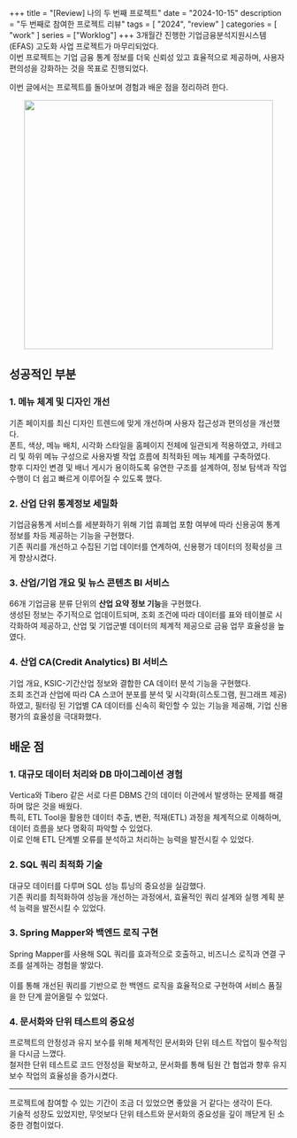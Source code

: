 +++
title = "[Review] 나의 두 번째 프로젝트"
date = "2024-10-15"
description = "두 번째로 참여한 프로젝트 리뷰"
tags = [
    "2024",
    "review"
]
categories = [
    "work"
]
series = ["Worklog"]
+++
3개월간 진행한 기업금융분석지원시스템(EFAS) 고도화 사업 프로젝트가 마무리되었다. <br>
이번 프로젝트는 기업 금융 통계 정보를 더욱 신뢰성 있고 효율적으로 제공하며, 사용자 편의성을 강화하는 것을 목표로 진행되었다.

이번 글에서는 프로젝트를 돌아보며 경험과 배운 점을 정리하려 한다.

<p align="center"><img src="https://github.com/user-attachments/assets/d75b8034-808a-4433-80ed-d46435cf7ec3" width="450"></p>

<!--more-->

## 성공적인 부분

### 1. 메뉴 체계 및 디자인 개선

기존 페이지를 최신 디자인 트렌드에 맞게 개선하며 사용자 접근성과 편의성을 개선했다. <br>
폰트, 색상, 메뉴 배치, 시각화 스타일을 홈페이지 전체에 일관되게 적용하였고, 카테고리 및 하위 메뉴 구성으로 사용자별 작업 흐름에 최적화된 메뉴 체계를 구축하였다. <br>
향후 디자인 변경 및 배너 게시가 용이하도록 유연한 구조를 설계하여, 정보 탐색과 작업 수행이 더 쉽고 빠르게 이루어질 수 있도록 했다.

### 2. 산업 단위 통계정보 세밀화

기업금융통계 서비스를 세분화하기 위해 기업 휴폐업 포함 여부에 따라 신용공여 통계 정보를 차등 제공하는 기능을 구현했다. <br>
기존 쿼리를 개선하고 수집된 기업 데이터를 연계하여, 신용평가 데이터의 정확성을 크게 향상시켰다.

### 3. 산업/기업 개요 및 뉴스 콘텐츠 BI 서비스

66개 기업금융 분류 단위의 **산업 요약 정보 기능**을 구현했다. <br>
생성된 정보는 주기적으로 업데이트되며, 조회 조건에 따라 데이터를 표와 테이블로 시각화하여 제공하고, 산업 및 기업군별 데이터의 체계적 제공으로 금융 업무 효율성을 높였다.

### 4. 산업 CA(Credit Analytics) BI 서비스

기업 개요, KSIC-기간산업 정보와 결합한 CA 데이터 분석 기능을 구현했다.  
조회 조건과 산업에 따라 CA 스코어 분포를 분석 및 시각화(히스토그램, 원그래프 제공) 하였고, 필터링 된 기업별 CA 데이터를 신속히 확인할 수 있는 기능을 제공해, 기업 신용 평가의 효율성을 극대화했다.

## 배운 점

### 1. 대규모 데이터 처리와 DB 마이그레이션 경험

Vertica와 Tibero 같은 서로 다른 DBMS 간의 데이터 이관에서 발생하는 문제를 해결하며 많은 것을 배웠다. <br>
특히, ETL Tool을 활용한 데이터 추출, 변환, 적재(ETL) 과정을 체계적으로 이해하며, 데이터 흐름을 보다 명확히 파악할 수 있었다. <br>
이로 인해 ETL 단계별 오류를 분석하고 처리하는 능력을 발전시킬 수 있었다.

### 2. SQL 쿼리 최적화 기술

대규모 데이터를 다루며 SQL 성능 튜닝의 중요성을 실감했다. <br>
기존 쿼리를 최적화하여 성능을 개선하는 과정에서, 효율적인 쿼리 설계와 실행 계획 분석 능력을 발전시킬 수 있었다.

### 3. Spring Mapper와 백엔드 로직 구현

Spring Mapper를 사용해 SQL 쿼리를 효과적으로 호출하고, 비즈니스 로직과 연결 구조를 설계하는 경험을 쌓았다. <br>  
이를 통해 개선된 쿼리를 기반으로 한 백엔드 로직을 효율적으로 구현하여 서비스 품질을 한 단계 끌어올릴 수 있었다.

### 4. 문서화와 단위 테스트의 중요성

프로젝트의 안정성과 유지 보수를 위해 체계적인 문서화와 단위 테스트 작업이 필수적임을 다시금 느꼈다. <br>
철저한 단위 테스트로 코드 안정성을 확보하고, 문서화를 통해 팀원 간 협업과 향후 유지 보수 작업의 효율성을 증가시켰다.

<hr>

프로젝트에 참여할 수 있는 기간이 조금 더 있었으면 좋았을 거 같다는 생각이 든다. <br>
기술적 성장도 있었지만, 무엇보다 단위 테스트와 문서화의 중요성을 깊이 깨닫게 된 소중한 경험이었다.  
